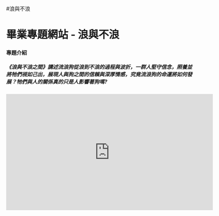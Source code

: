#浪與不浪

<h1>畢業專題網站  - 浪與不浪 </h1>
<h4>專題介紹</h4>
<h5>
《浪與不浪之間》講述流浪狗從浪到不浪的過程與波折，一群人堅守信念，照養並將牠們視如己出，展現人與狗之間的信賴與深厚情感，究竟流浪狗的命運將如何發展？牠們與人的關係真的只是人影響著狗嗎?
</h5>
<iframe width="560" height="315" src="https://www.youtube.com/embed/HyabYtOuVbI" title="YouTube video player" frameborder="0" allow="accelerometer; autoplay; clipboard-write; encrypted-media; gyroscope; picture-in-picture; web-share" allowfullscreen></iframe>
